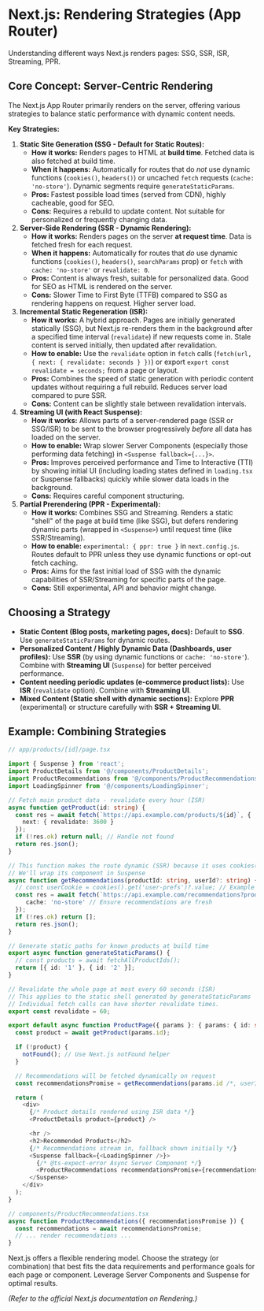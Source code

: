 # Next.js: Rendering Strategies (App Router)

Understanding different ways Next.js renders pages: SSG, SSR, ISR, Streaming, PPR.

## Core Concept: Server-Centric Rendering

The Next.js App Router primarily renders on the server, offering various strategies to balance static performance with dynamic content needs.

**Key Strategies:**

1.  **Static Site Generation (SSG - Default for Static Routes):**
    *   **How it works:** Renders pages to HTML at **build time**. Fetched data is also fetched at build time.
    *   **When it happens:** Automatically for routes that do *not* use dynamic functions (`cookies()`, `headers()`) or uncached `fetch` requests (`cache: 'no-store'`). Dynamic segments require `generateStaticParams`.
    *   **Pros:** Fastest possible load times (served from CDN), highly cacheable, good for SEO.
    *   **Cons:** Requires a rebuild to update content. Not suitable for personalized or frequently changing data.
2.  **Server-Side Rendering (SSR - Dynamic Rendering):**
    *   **How it works:** Renders pages on the server **at request time**. Data is fetched fresh for each request.
    *   **When it happens:** Automatically for routes that *do* use dynamic functions (`cookies()`, `headers()`, `searchParams` prop) or `fetch` with `cache: 'no-store'` or `revalidate: 0`.
    *   **Pros:** Content is always fresh, suitable for personalized data. Good for SEO as HTML is rendered on the server.
    *   **Cons:** Slower Time to First Byte (TTFB) compared to SSG as rendering happens on request. Higher server load.
3.  **Incremental Static Regeneration (ISR):**
    *   **How it works:** A hybrid approach. Pages are initially generated statically (SSG), but Next.js re-renders them in the background after a specified time interval (`revalidate`) if new requests come in. Stale content is served initially, then updated after revalidation.
    *   **How to enable:** Use the `revalidate` option in `fetch` calls (`fetch(url, { next: { revalidate: seconds } })`) or export `export const revalidate = seconds;` from a page or layout.
    *   **Pros:** Combines the speed of static generation with periodic content updates without requiring a full rebuild. Reduces server load compared to pure SSR.
    *   **Cons:** Content can be slightly stale between revalidation intervals.
4.  **Streaming UI (with React Suspense):**
    *   **How it works:** Allows parts of a server-rendered page (SSR or SSG/ISR) to be sent to the browser progressively *before* all data has loaded on the server.
    *   **How to enable:** Wrap slower Server Components (especially those performing data fetching) in `<Suspense fallback={...}>`.
    *   **Pros:** Improves perceived performance and Time to Interactive (TTI) by showing initial UI (including loading states defined in `loading.tsx` or Suspense fallbacks) quickly while slower data loads in the background.
    *   **Cons:** Requires careful component structuring.
5.  **Partial Prerendering (PPR - Experimental):**
    *   **How it works:** Combines SSG and Streaming. Renders a static "shell" of the page at build time (like SSG), but defers rendering dynamic parts (wrapped in `<Suspense>`) until request time (like SSR/Streaming).
    *   **How to enable:** `experimental: { ppr: true }` in `next.config.js`. Routes default to PPR unless they use dynamic functions or opt-out fetch caching.
    *   **Pros:** Aims for the fast initial load of SSG with the dynamic capabilities of SSR/Streaming for specific parts of the page.
    *   **Cons:** Still experimental, API and behavior might change.

## Choosing a Strategy

*   **Static Content (Blog posts, marketing pages, docs):** Default to **SSG**. Use `generateStaticParams` for dynamic routes.
*   **Personalized Content / Highly Dynamic Data (Dashboards, user profiles):** Use **SSR** (by using dynamic functions or `cache: 'no-store'`). Combine with **Streaming UI** (`Suspense`) for better perceived performance.
*   **Content needing periodic updates (e-commerce product lists):** Use **ISR** (`revalidate` option). Combine with **Streaming UI**.
*   **Mixed Content (Static shell with dynamic sections):** Explore **PPR** (experimental) or structure carefully with **SSR + Streaming UI**.

## Example: Combining Strategies

```typescript
// app/products/[id]/page.tsx

import { Suspense } from 'react';
import ProductDetails from '@/components/ProductDetails';
import ProductRecommendations from '@/components/ProductRecommendations'; // Fetches personalized recommendations
import LoadingSpinner from '@/components/LoadingSpinner';

// Fetch main product data - revalidate every hour (ISR)
async function getProduct(id: string) {
  const res = await fetch(`https://api.example.com/products/${id}`, {
    next: { revalidate: 3600 }
  });
  if (!res.ok) return null; // Handle not found
  return res.json();
}

// This function makes the route dynamic (SSR) because it uses cookies()
// We'll wrap its component in Suspense
async function getRecommendations(productId: string, userId?: string) {
  // const userCookie = cookies().get('user-prefs')?.value; // Example dynamic function use
  const res = await fetch(`https://api.example.com/recommendations?productId=${productId}&userId=${userId || ''}`, {
     cache: 'no-store' // Ensure recommendations are fresh
  });
  if (!res.ok) return [];
  return res.json();
}

// Generate static paths for known products at build time
export async function generateStaticParams() {
  // const products = await fetchAllProductIds();
  return [{ id: '1' }, { id: '2' }];
}

// Revalidate the whole page at most every 60 seconds (ISR)
// This applies to the static shell generated by generateStaticParams
// Individual fetch calls can have shorter revalidate times.
export const revalidate = 60;

export default async function ProductPage({ params }: { params: { id: string } }) {
  const product = await getProduct(params.id);

  if (!product) {
    notFound(); // Use Next.js notFound helper
  }

  // Recommendations will be fetched dynamically on request
  const recommendationsPromise = getRecommendations(params.id /*, userId from auth() */);

  return (
    <div>
      {/* Product details rendered using ISR data */}
      <ProductDetails product={product} />

      <hr />
      <h2>Recommended Products</h2>
      {/* Recommendations stream in, fallback shown initially */}
      <Suspense fallback={<LoadingSpinner />}>
        {/* @ts-expect-error Async Server Component */}
        <ProductRecommendations recommendationsPromise={recommendationsPromise} />
      </Suspense>
    </div>
  );
}

// components/ProductRecommendations.tsx
async function ProductRecommendations({ recommendationsPromise }) {
  const recommendations = await recommendationsPromise;
  // ... render recommendations ...
}
```

Next.js offers a flexible rendering model. Choose the strategy (or combination) that best fits the data requirements and performance goals for each page or component. Leverage Server Components and Suspense for optimal results.

*(Refer to the official Next.js documentation on Rendering.)*